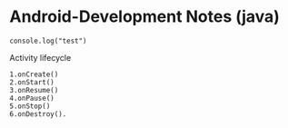 # Android-Development Notes (java)
```
console.log("test")
```
Activity lifecycle
```
1.onCreate()
2.onStart()
3.onResume()
4.onPause()
5.onStop()
6.onDestroy(). 
```
